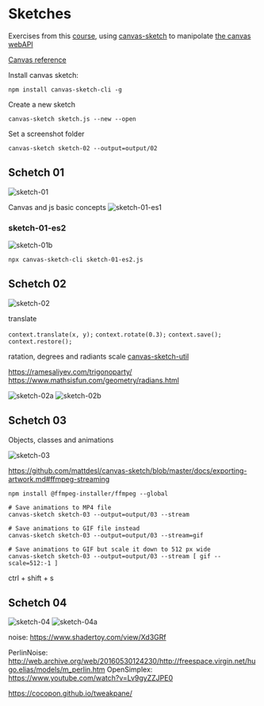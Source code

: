 # Sketches

Exercises from this [course](https://www.domestika.org/it/courses/2729-coding-creativo-realizza-visual-con-javascript/course), using [canvas-sketch](https://github.com/mattdesl/canvas-sketch) to manipolate [the canvas webAPI](https://developer.mozilla.org/en-US/docs/Web/API/Canvas_API)

[Canvas reference](https://www.w3schools.com/tags/ref_canvas.asp)

Install canvas sketch:

```
npm install canvas-sketch-cli -g
```

Create a new sketch

```
canvas-sketch sketch.js --new --open
```

Set a screenshot folder

```
canvas-sketch sketch-02 --output=output/02
```

## Schetch 01

![sketch-01](docs/sketch-01.png)

Canvas and js basic concepts
![sketch-01-es1](https://codepen.io/Lichfolky/pen/QWQBaMW)

### sketch-01-es2

![sketch-01b](docs/sketch-01b.png)

`npx canvas-sketch-cli sketch-01-es2.js`

## Schetch 02

![sketch-02](docs/sketch-02.png)

translate

`context.translate(x, y);`
`context.rotate(0.3);`
`context.save();`
`context.restore();`

ratation, degrees and radiants
scale
[canvas-sketch-util](https://github.com/mattdesl/canvas-sketch-util)

https://ramesaliyev.com/trigonoparty/
https://www.mathsisfun.com/geometry/radians.html

![sketch-02a](docs/sketch-02a.png)
![sketch-02b](docs/sketch-02b.png)

## Schetch 03

Objects, classes and animations

![sketch-03](docs/sketch-03.gif)

https://github.com/mattdesl/canvas-sketch/blob/master/docs/exporting-artwork.md#ffmpeg-streaming

```
npm install @ffmpeg-installer/ffmpeg --global
```

```
# Save animations to MP4 file
canvas-sketch sketch-03 --output=output/03 --stream

# Save animations to GIF file instead
canvas-sketch sketch-03 --output=output/03 --stream=gif

# Save animations to GIF but scale it down to 512 px wide
canvas-sketch sketch-03 --output=output/03 --stream [ gif --scale=512:-1 ]
```

ctrl + shift + s

## Schetch 04

![sketch-04](docs/sketch-04.gif)
![sketch-04a](docs/sketch-04a.gif)

noise:
https://www.shadertoy.com/view/Xd3GRf

PerlinNoise:
http://web.archive.org/web/20160530124230/http://freespace.virgin.net/hugo.elias/models/m_perlin.htm
OpenSimplex:
https://www.youtube.com/watch?v=Lv9gyZZJPE0

https://cocopon.github.io/tweakpane/
